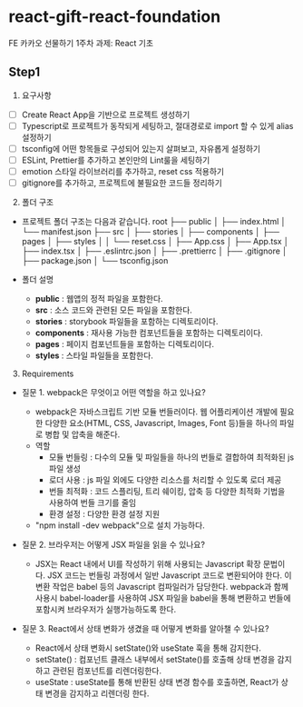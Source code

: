 # react-gift-react-foundation
FE 카카오 선물하기 1주차 과제: React 기초

## Step1
1. 요구사항
- [ ] Create React App을 기반으로 프로젝트 생성하기
- [ ] Typescript로 프로젝트가 동작되게 세팅하고, 절대경로로 import 할 수 있게 alias 설정하기
- [ ] tsconfig에 어떤 항목들로 구성되어 있는지 살펴보고, 자유롭게 설정하기
- [ ] ESLint, Prettier를 추가하고 본인만의 Lint룰을 세팅하기
- [ ] emotion 스타일 라이브러리를 추가하고, reset css 적용하기
- [ ] gitignore를 추가하고, 프로젝트에 불필요한 코드들 정리하기

2. 폴더 구조
- 프로젝트 폴더 구조는 다음과 같습니다.
  root
  ├── public
  │   ├── index.html
  │   └── manifest.json
  ├── src
  │   ├── stories
  │   ├── components
  │   ├── pages
  │   ├── styles
  │   │   └── reset.css
  │   ├── App.css
  │   ├── App.tsx
  │   ├── index.tsx
  │   ├── .eslintrc.json
  │   ├── .prettierrc
  │   ├── .gitignore
  │   ├── package.json
  │   └── tsconfig.json

- 폴더 설명
  - **public** : 웹앱의 정적 파일을 포함한다.
  - **src** : 소스 코드와 관련된 모든 파일을 포함한다.
   - **stories** : storybook 파일들을 포함하는 디렉토리이다.
   - **components** : 재사용 가능한 컴포넌트들을 포함하는 디렉토리이다.
   - **pages** : 페이지 컴포넌트들을 포함하는 디렉토리이다.
   - **styles** : 스타일 파일들을 포함한다.



3. Requirements
- 질문 1. webpack은 무엇이고 어떤 역할을 하고 있나요?
  - webpack은 자바스크립트 기반 모듈 번들러이다. 웹 어플리케이션 개발에 필요한 다양한 요소(HTML, CSS, Javascript, Images, Font 등)들을 하나의 파일로 병합 및 압축을 해준다.
  - 역할
    - 모듈 번들링 : 다수의 모듈 및 파일들을 하나의 번들로 결합하여 최적화된 js 파일 생성
    - 로더 사용 : js 파일 외에도 다양한 리소스를 처리할 수 있도록 로더 제공 
    - 번들 최적화 : 코드 스플리팅, 트리 쉐이킹, 압축 등 다양한 최적화 기법을 사용하여 번들 크기를 줄임
    - 환경 설정 : 다양한 환경 설정 지원
  - "npm install -dev webpack"으로 설치 가능하다.

- 질문 2. 브라우저는 어떻게 JSX 파일을 읽을 수 있나요?
  - JSX는 React 내에서 UI를 작성하기 위해 사용되는 Javascript 확장 문법이다. JSX 코드는 번들링 과정에서 일반 Javascript 코드로 변환되어야 한다. 이 변환 작업은 babel 등의 Javascript 컴파일러가 담당한다. webpack과 함께 사용시 babel-loader를 사용하여 JSX 파일을 babel을 통해 변환하고 번들에 포함시켜 브라우저가 실행가능하도록 한다.
  
- 질문 3. React에서 상태 변화가 생겼을 때 어떻게 변화를 알아챌 수 있나요?
  - React에서 상태 변화시 setState()와 useState 훅을 통해 감지한다. 
  - setState() : 컴포넌트 클래스 내부에서 setState()를 호출해 상태 변경을 감지하고 관련된 컴포넌트를 리렌더링한다.
  - useState : useState를 통해 반환된 상태 변경 함수를 호출하면, React가 상태 변경을 감지하고 리렌더링 한다.
